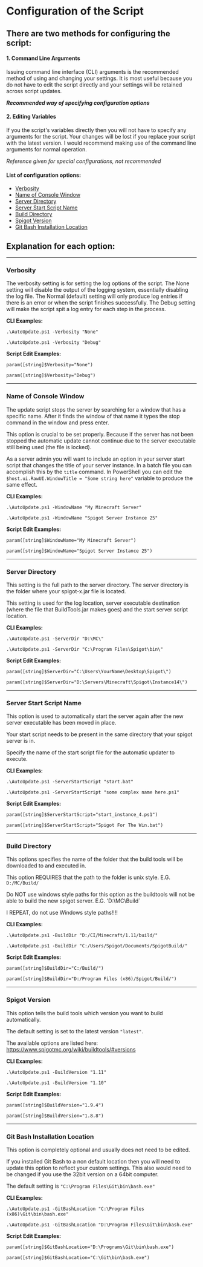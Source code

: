 # Configuration of the Script

## There are two methods for configuring the script:

#### 1. Command Line Arguments
Issuing command line interface (CLI) arguments is the recommended method of using and changing your settings. It is most useful because you do not have to edit the script directly and your settings will be retained across script updates.

_**Recommended way of specifying configuration options**_

#### 2. Editing Variables
If you the script's variables directly then you will not have to specify any arguments for the script. Your changes will be lost if you replace your script with the latest version. I would recommend making use of the command line arguments for normal operation.

_Reference given for special configurations, not recommended_

#### List of configuration options:
 - <a href="#verbosity">Verbosity</a>
 - <a href="#name-of-console-window">Name of Console Window</a>
 - <a href="#server-directory">Server Directory</a>
 - <a href="#server-start-script-name">Server Start Script Name</a>
 - <a href="#build-directory">Build Directory</a>
 - <a href="#spigot-version">Spigot Version</a>
 - <a href="#git-bash-installation-location">Git Bash Installation Location</a>


## Explanation for each option:

---

### Verbosity
The verbosity setting is for setting the log options of the script.
The None setting will disable the output of the logging system, essentially disabling the log file.
The Normal (default) setting will only produce log entries if there is an error or when the script finishes successfully.
The Debug setting will make the script spit a log entry for each step in the process.

**CLI Examples:**

`.\AutoUpdate.ps1 -Verbosity "None"`

`.\AutoUpdate.ps1 -Verbosity "Debug"`

**Script Edit Examples:**

`param([string]$Verbosity="None")`

`param([string]$Verbosity="Debug")`

---

### Name of Console Window
The update script stops the server by searching for a window that has a specific name. After it finds the window of that name it types the stop command in the window and press enter.

This option is crucial to be set properly. Because if the server has not been stopped the automatic update cannot continue due to the server executable still being used (the file is locked).

As a server admin you will want to include an option in your server start script that changes the title of your server instance. In a batch file you can accomplish this by the `title` command. In PowerShell you can edit the `$host.ui.RawUI.WindowTitle = "Some string here"` variable to produce the same effect.

**CLI Examples:**

`.\AutoUpdate.ps1 -WindowName "My Minecraft Server"`

`.\AutoUpdate.ps1 -WindowName "Spigot Server Instance 25"`

**Script Edit Examples:**

`param([string]$WindowName="My Minecraft Server")`

`param([string]$WindowName="Spigot Server Instance 25")`

---

### Server Directory
This setting is the full path to the server directory. The server directory is the folder where your spigot-x.jar file is located.

This setting is used for the log location, server executable destination (where the file that BuildTools.jar makes goes) and the start server script location.

**CLI Examples:**

`.\AutoUpdate.ps1 -ServerDir "D:\MC\"`

`.\AutoUpdate.ps1 -ServerDir "C:\Program Files\Spigot\bin\"`

**Script Edit Examples:**

`param([string]$ServerDir="C:\Users\YourName\Desktop\Spigot\")`

`param([string]$ServerDir="D:\Servers\Minecraft\Spigot\Instance14\")`

---

### Server Start Script Name
This option is used to automatically start the server again after the new server executable has been moved in place.

Your start script needs to be present in the same directory that your spigot server is in.

Specify the name of the start script file for the automatic updater to execute.

**CLI Examples:**

`.\AutoUpdate.ps1 -ServerStartScript "start.bat"`

`.\AutoUpdate.ps1 -ServerStartScript "some complex name here.ps1"`

**Script Edit Examples:**

`param([string]$ServerStartScript="start_instance_4.ps1")`

`param([string]$ServerStartScript="Spigot For The Win.bat")`

---

### Build Directory
This options specifies the name of the folder that the build tools will be downloaded to and executed in.

This option REQUIRES that the path to the folder is unix style. E.G. `D:/MC/Build/`

Do NOT use windows style paths for this option as the buildtools will not be able to build the new spigot server. E.G. 'D:\MC\Build\`

I REPEAT, do not use Windows style paths!!!!

**CLI Examples:**

`.\AutoUpdate.ps1 -BuildDir "D:/CI/Minecraft/1.11/build/"`

`.\AutoUpdate.ps1 -BuildDir "C:/Users/Spigot/Documents/SpigotBuild/"`

**Script Edit Examples:**

`param([string]$BuildDir="C:/Build/")`

`param([string]$BuildDir="D:/Program Files (x86)/Spigot/Build/")`

---

### Spigot Version
This option tells the build tools which version you want to build automatically.

The default setting is set to the latest version `"latest"`.

The available options are listed here: https://www.spigotmc.org/wiki/buildtools/#versions

**CLI Examples:**

`.\AutoUpdate.ps1 -BuildVersion "1.11"`

`.\AutoUpdate.ps1 -BuildVersion "1.10"`

**Script Edit Examples:**

`param([string]$BuildVersion="1.9.4")`

`param([string]$BuildVersion="1.8.8")`

---

### Git Bash Installation Location
This option is completely optional and usually does not need to be edited.

If you installed Git Bash to a non default location then you will need to update this option to reflect your custom settings. This also would need to be changed if you use the 32bit version on a 64bit computer.

The default setting is `"C:\Program Files\Git\bin\bash.exe"`

**CLI Examples:**

`.\AutoUpdate.ps1 -GitBashLocation "C:\Program Files (x86)\Git\bin\bash.exe"`

`.\AutoUpdate.ps1 -GitBashLocation "D:\Program Files\Git\bin\bash.exe"`

**Script Edit Examples:**

`param([string]$GitBashLocation="D:\Programs\Git\bin\bash.exe")`

`param([string]$GitBashLocation="C:\Git\bin\bash.exe")`
